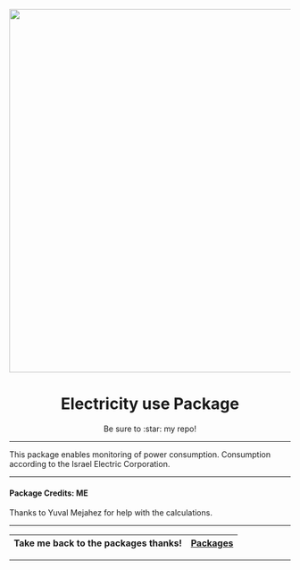 <p align="center">
  <img src="https://raw.githubusercontent.com/abeksis/My-HomeAssistant-Config/master/HA_Pictures/Images_for_packages/electricity.jpg" width="650"/>
</p>
<h1 align="center">Electricity use Package</h1>
<p align="center">Be sure to :star: my repo!</p>
<hr *** </hr>

This package enables monitoring of power consumption. Consumption according to the Israel Electric Corporation.

<hr --- </hr> 

<h4 align="left">Package Credits: ME</h4>

Thanks to Yuval Mejahez for help with the calculations. 


<hr --- </hr>


| Take me back to the packages thanks!| [Packages](https://github.com/abeksis/My-HomeAssistant-Config/tree/master/HomeAssistant_File/packages) | 
| --- | --- |

<hr --- </hr>
